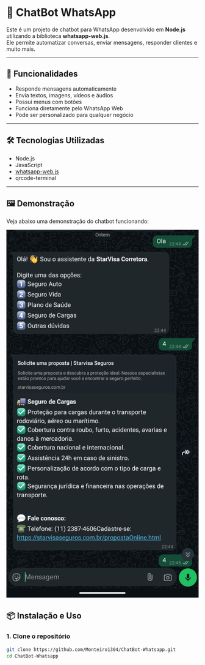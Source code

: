 # 🤖 ChatBot WhatsApp

Este é um projeto de chatbot para WhatsApp desenvolvido em **Node.js** utilizando a biblioteca **whatsapp-web.js**.  
Ele permite automatizar conversas, enviar mensagens, responder clientes e muito mais.

---

## 🚀 Funcionalidades

- Responde mensagens automaticamente
- Envia textos, imagens, vídeos e áudios
- Possui menus com botões
- Funciona diretamente pelo WhatsApp Web
- Pode ser personalizado para qualquer negócio

---

## 🛠️ Tecnologias Utilizadas

- Node.js
- JavaScript
- [whatsapp-web.js](https://github.com/pedroslopez/whatsapp-web.js)
- qrcode-terminal

---
## 🖼️ Demonstração

Veja abaixo uma demonstração do chatbot funcionando:

![Demonstração do Chatbot](./chatbot.PNG)

## 📦 Instalação e Uso

### 1. Clone o repositório

```bash
git clone https://github.com/Monteiro1304/ChatBot-Whatsapp.git
cd ChatBot-Whatsapp
